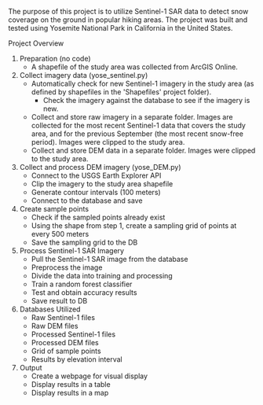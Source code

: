 The purpose of this project is to utilize Sentinel-1 SAR data to detect snow coverage on the ground in popular hiking areas.
The project was built and tested using Yosemite National Park in California in the United States.
 
Project Overview
1. Preparation (no code)
   - A shapefile of the study area was collected from ArcGIS Online.
2. Collect imagery data (yose_sentinel.py)
   - Automatically check for new Sentinel-1 imagery in the study area (as defined by shapefiles in the 'Shapefiles' project folder).
     - Check the imagery against the database to see if the imagery is new.
   - Collect and store raw imagery in a separate folder. Images are collected for the most recent Sentinel-1 data that covers the study area, and for the previous September (the most recent snow-free period). Images were clipped to the study area.
   - Collect and store DEM data in a separate folder. Images were clipped to the study area.
3. Collect and process DEM imagery (yose_DEM.py)
   - Connect to the USGS Earth Explorer API
   - Clip the imagery to the study area shapefile
   - Generate contour intervals (100 meters)
   - Connect to the database and save
4. Create sample points
   - Check if the sampled points already exist
   - Using the shape from step 1, create a sampling grid of points at every 500 meters
   - Save the sampling grid to the DB
5. Process Sentinel-1 SAR Imagery
   - Pull the Sentinel-1 SAR image from the database
   - Preprocess the image
   - Divide the data into training and processing
   - Train a random forest classifier
   - Test and obtain accuracy results
   - Save result to DB
6. Databases Utilized
   - Raw Sentinel-1 files
   - Raw DEM files
   - Processed Sentinel-1 files
   - Processed DEM files
   - Grid of sample points
   - Results by elevation interval
7. Output
   - Create a webpage for visual display
   - Display results in a table
   - Display results in a map
 

 
 

